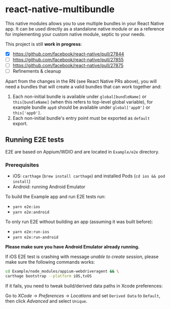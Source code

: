 # react-native-multibundle

This native modules allows you to use multiple bundles in your React Native app. It can be used directly as a standalone native module or as a reference for implementing your custom native module, septic to your needs.

This project is still __work in progress__:

- [x] https://github.com/facebook/react-native/pull/27844
- [ ] https://github.com/facebook/react-native/pull/27855
- [ ] https://github.com/facebook/react-native/pull/27875
- [ ] Refinements & cleanup

Apart from the changes in the RN (see React Native PRs above), you will need a bundles that will create a valid bundles that can work together and:

1. Each non-initial bundle is available under `global[bundleName]` or `this[bundleName]` (when this refers to top-level global variable), for example bundle `app0` should be available under `global['app0']` or `this['app0']`.
2. Each non-initial bundle's entry point must be exported as `default` export.

## Running E2E tests

E2E are based on Appium/WDIO and are located in `Example/e2e` directory.

### Prerequisites

- iOS: `carthage` (`brew install carthage`) and installed Pods (`cd ios && pod install`)
- Android: running Android Emulator

To build the Example app and run E2E tests run:

- `yarn e2e:ios`
- `yarn e2e:android`

To only run E2E without building an app (assuming it was built before):

- `yarn e2e:run-ios`
- `yarn e2e:run-android`

__Please make sure you have Android Emulator already running.__

If iOS E2E test is crashing with message _unable to create session_, please make sure the following commands works:

```bash
cd Example/node_modules/appium-webdriveragent && \
carthage bootstrap --platform iOS,tvOS
```

If it fails, you need to tweak build/derived data paths in Xcode preferences:

Go to _XCode_ -> _Preferences_ -> _Locations_ and set `Derived Data` to `Default`, then click _Advanced_ and select `Unique`.
